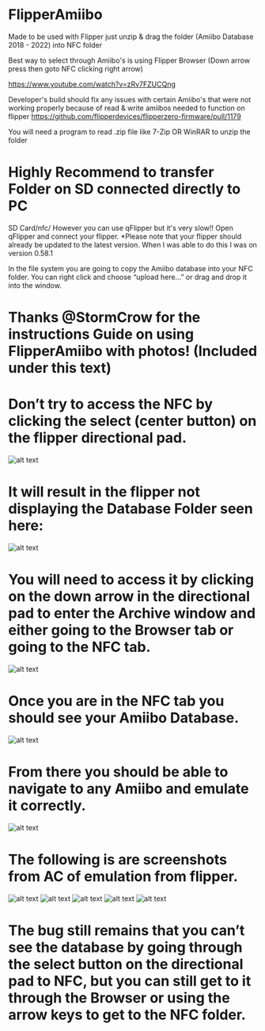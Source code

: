 # FlipperAmiibo
Made to be used with Flipper just unzip & drag the folder (Amiibo Database 2018 - 2022) into NFC folder

Best way to select through Amiibo's is using Flipper Browser (Down arrow press then goto NFC clicking right arrow)  

https://www.youtube.com/watch?v=zRv7FZUCQng

Developer's build should fix any issues with certain Amiibo's that were not working properly because of read & write amiibos needed to function on flipper 
https://github.com/flipperdevices/flipperzero-firmware/pull/1179


You will need a program to read .zip file like 7-Zip OR WinRAR to unzip the folder

# Highly Recommend to transfer Folder on SD connected directly to PC 
SD Card/nfc/
However you can use qFlipper but it's very slow!!
Open qFlipper and connect your flipper.
*Please note that your flipper should already be updated to the latest version. When I was able to do this I was on version 0.58.1

In the file system you are going to copy the Amiibo database into your NFC folder. You can right click and choose “upload here…” or drag and drop it into the window. 

# Thanks @StormCrow for the instructions Guide on using FlipperAmiibo with photos! (Included under this text)

# Don’t try to access the NFC by clicking the select (center button) on the flipper directional pad.

![alt text](https://forum.flipperzero.one/uploads/default/original/2X/a/ab63198b9d808b89521e4ba9441b8261f5ce6220.jpeg)

# It will result in the flipper not displaying the Database Folder seen here:
![alt text](https://forum.flipperzero.one/uploads/default/original/2X/3/3a32672459fc5cba37da227482ed290af2b3458e.png)

# You will need to access it by clicking on the down arrow in the directional pad to enter the Archive window and either going to the Browser tab or going to the NFC tab.
![alt text](https://forum.flipperzero.one/uploads/default/original/2X/4/4a2e3a1040285713b611fbdd811d71cddc55b479.png)

# Once you are in the NFC tab you should see your Amiibo Database.
![alt text](https://forum.flipperzero.one/uploads/default/original/2X/7/79d6bf09093e803f8ce30b0625a5a4813554fbf5.jpeg)

# From there you should be able to navigate to any Amiibo and emulate it correctly.
![alt text](https://forum.flipperzero.one/uploads/default/original/2X/b/bfde6381ed4c849b2d8cc1f1a7d18a175a22768e.png)

# The following is are screenshots from AC of emulation from flipper.
![alt text](https://forum.flipperzero.one/uploads/default/original/2X/f/fe2bc00fac5d64d64125e07bdca45a19069955d3.jpeg)
![alt text](https://forum.flipperzero.one/uploads/default/original/2X/c/c93b0902ed73634bda8ab885385131b33d584143.jpeg)
![alt text](https://forum.flipperzero.one/uploads/default/original/2X/9/974fbf53c6039b4bce66f89096d4c1ed055203a8.png)
![alt text](https://forum.flipperzero.one/uploads/default/original/2X/3/34f8d3ca0d4f0a8751e017386acebf8647c5748a.jpeg)
![alt text](https://forum.flipperzero.one/uploads/default/original/2X/7/767f747ea3462c0b3253d31c86d875689545e65d.jpeg)

# The bug still remains that you can’t see the database by going through the select button on the directional pad to NFC, but you can still get to it through the Browser or using the arrow keys to get to the NFC folder.
